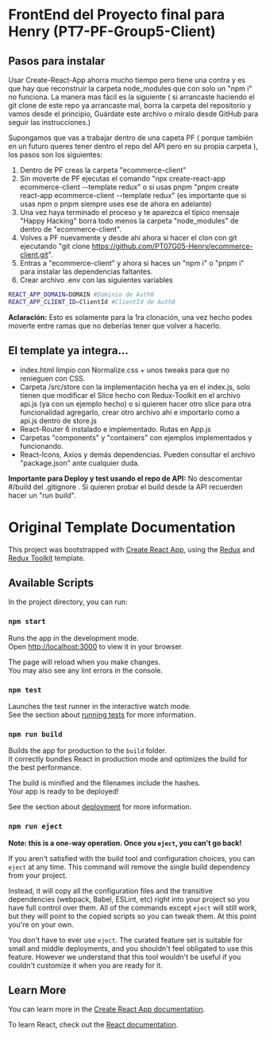 # FrontEnd del Proyecto final para Henry (PT7-PF-Group5-Client)

## Pasos para instalar

Usar Create-React-App ahorra mucho tiempo pero tiene una contra y es que hay que reconstruir la carpeta node_modules que con solo un "npm i" no funciona. La manera mas fácil es la siguiente ( si arrancaste haciendo el git clone de este repo ya arrancaste mal, borra la carpeta del repositorio y vamos desde el principio, Guárdate este archivo o míralo desde GitHub para seguir las instrucciones.)

Supongamos que vas a trabajar dentro de una capeta PF ( porque también en un futuro queres tener dentro el repo del API pero en su propia carpeta ), los pasos son los siguientes:

1) Dentro de PF creas la carpeta "ecommerce-client"
2) Sin moverte de PF ejecutas el comando "npx create-react-app ecommerce-client --template redux" o si usas pnpm "pnpm create react-app ecommerce-client --template redux" (es importante que si usas npm o pnpm siempre uses ese de ahora en adelante)
3) Una vez haya terminado el proceso y te aparezca el típico mensaje "Happy Hacking" borra todo menos la carpeta "node_modules" de dentro de "ecommerce-client".
4) Volves a PF nuevamente y desde ahi ahora si hacer el clon con git ejecutando "git clone https://github.com/PT07G05-Henry/ecommerce-client.git".
5) Entras a "ecommerce-client" y ahora si haces un "npm i" o "pnpm i" para instalar las dependencias faltantes.
6) Crear archivo .env con las siguientes variables
```bash
REACT_APP_DOMAIN=DOMAIN #Dominio de Auth0
REACT_APP_CLIENT_ID=ClientId #ClientId de Auth0
```

__Aclaración:__ Esto es solamente para la 1ra clonación, una vez hecho podes moverte entre ramas que no deberías tener que volver a hacerlo.


## El template ya integra...

- index.html limpio con Normalize.css + unos tweaks para que no renieguen con CSS.
- Carpeta /src/store con la implementación hecha ya en el index.js, solo tienen que modificar el Slice hecho con Redux-Toolkit en el archivo api.js (ya con un ejemplo hecho) o si quieren hacer otro slice para otra funcionalidad agregarlo, crear otro archivo ahi e importarlo como a api.js dentro de store.js
- React-Router 6 instalado e implementado. Rutas en App.js
- Carpetas "components" y "containers" con ejemplos implementados y funcionando.
- React-Icons, Axios y demás dependencias. Pueden consultar el archivo "package.json" ante cualquier duda.

__Importante para Deploy y test usando el repo de API:__ No descomentar #/build del .gitignore . Si quieren probar el build desde la API recuerden hacer un "run build".

# Original Template Documentation

This project was bootstrapped with [Create React App](https://github.com/facebook/create-react-app), using the [Redux](https://redux.js.org/) and [Redux Toolkit](https://redux-toolkit.js.org/) template.

## Available Scripts

In the project directory, you can run:

### `npm start`

Runs the app in the development mode.\
Open [http://localhost:3000](http://localhost:3000) to view it in your browser.

The page will reload when you make changes.\
You may also see any lint errors in the console.

### `npm test`

Launches the test runner in the interactive watch mode.\
See the section about [running tests](https://facebook.github.io/create-react-app/docs/running-tests) for more information.

### `npm run build`

Builds the app for production to the `build` folder.\
It correctly bundles React in production mode and optimizes the build for the best performance.

The build is minified and the filenames include the hashes.\
Your app is ready to be deployed!

See the section about [deployment](https://facebook.github.io/create-react-app/docs/deployment) for more information.

### `npm run eject`

**Note: this is a one-way operation. Once you `eject`, you can't go back!**

If you aren't satisfied with the build tool and configuration choices, you can `eject` at any time. This command will remove the single build dependency from your project.

Instead, it will copy all the configuration files and the transitive dependencies (webpack, Babel, ESLint, etc) right into your project so you have full control over them. All of the commands except `eject` will still work, but they will point to the copied scripts so you can tweak them. At this point you're on your own.

You don't have to ever use `eject`. The curated feature set is suitable for small and middle deployments, and you shouldn't feel obligated to use this feature. However we understand that this tool wouldn't be useful if you couldn't customize it when you are ready for it.

## Learn More

You can learn more in the [Create React App documentation](https://facebook.github.io/create-react-app/docs/getting-started).

To learn React, check out the [React documentation](https://reactjs.org/).
